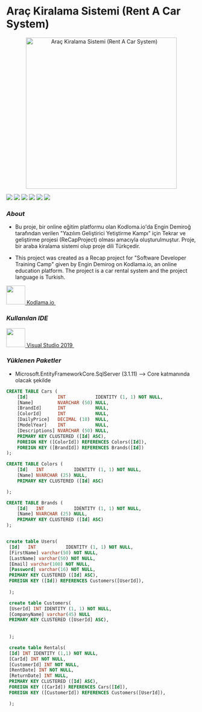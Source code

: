 # Araç Kiralama Sistemi (Rent A Car System) 
<p align="center">
<img src="https://st2.depositphotos.com/2172301/6557/v/950/depositphotos_65575193-stock-illustration-vector-template-of-car-rental.jpg"  alt="Araç Kiralama Sistemi (Rent A Car System)" width="400" height="400"/>

![](https://img.shields.io/github/stars/zeynepmirayertunc/ReCapProject.svg) ![](https://img.shields.io/github/forks/zeynepmirayertunc/ReCapProject.svg) ![](https://img.shields.io/github/tag/zeynepmirayertunc/ReCapProject.svg) ![](https://img.shields.io/github/release/zeynepmirayertunc/ReCapProject.svg) ![](https://img.shields.io/github/issues/zeynepmirayertunc/ReCapProject.svg) ![](https://img.shields.io/bower/v/editor.md.svg)

### *About*
- Bu proje, bir online eğitim platformu olan Kodloma.io'da Engin Demiroğ tarafından verilen "Yazılım Geliştirici Yetiştirme Kampı" için Tekrar ve geliştirme projesi (ReCapProject) olması amacıyla oluşturulmuştur. Proje, bir araba kiralama sistemi olup proje dili Türkçedir. 

- This project was created as a Recap project for "Software Developer Training Camp" given by Engin Demirog on Kodlama.io, an online education platform. The project is a car rental system and the project language is Turkish.
 
 
 <p> 
 <a href="https://www.kodlama.io/" target="_blank"> 
  <img src="https://process.fs.teachablecdn.com/ADNupMnWyR7kCWRvm76Laz/resize=width:705/https://www.filepicker.io/api/file/Zk7d1MdoSJ6cEShVbfd0" width="50" height="50"> Kodlama.io
  </a> &nbsp;


### *Kullanılan IDE* 
<p> 
 <a href="https://visualstudio.microsoft.com/tr/vs/" target="_blank"> 
<img src="https://upload.wikimedia.org/wikipedia/commons/thumb/5/59/Visual_Studio_Icon_2019.svg/1200px-Visual_Studio_Icon_2019.svg.png" width="50" height="50"> 
Visual Studio 2019
  </a> &nbsp;
 
### *Yüklenen Paketler*
- Microsoft.EntityFrameworkCore.SqlServer (3.1.11) --> Core katmanında olacak şekilde
```sql
CREATE TABLE Cars (
    [Id]           INT           IDENTITY (1, 1) NOT NULL,
    [Name]         NVARCHAR (50) NULL,
    [BrandId]      INT           NULL,
    [ColorId]      INT           NULL,
    [DailyPrice]   DECIMAL (18)  NULL,
    [ModelYear]    INT           NULL,
    [Descriptions] NVARCHAR (50) NULL,
    PRIMARY KEY CLUSTERED ([Id] ASC),
    FOREIGN KEY ([ColorId]) REFERENCES Colors([Id]),
    FOREIGN KEY ([BrandId]) REFERENCES Brands([Id])
);

CREATE TABLE Colors (
    [Id]   INT           IDENTITY (1, 1) NOT NULL,
    [Name] NVARCHAR (25) NULL,
    PRIMARY KEY CLUSTERED ([Id] ASC)

);

CREATE TABLE Brands (
    [Id]   INT           IDENTITY (1, 1) NOT NULL,
    [Name] NVARCHAR (25) NULL,
    PRIMARY KEY CLUSTERED ([Id] ASC)
);


create table Users(
 [Id]   INT           IDENTITY (1, 1) NOT NULL,
 [FirstName] varchar(50) NOT NULL,
 [LastName] varchar(50) NOT NULL,
 [Email] varchar(100) NOT NULL,
 [Password] varchar(16) NOT NULL,
 PRIMARY KEY CLUSTERED ([Id] ASC),
 FOREIGN KEY ([Id]) REFERENCES Customers([UserId]),
  
 );

 create table Customers(
 [UserId] INT IDENTITY (1, 1) NOT NULL,
 [CompanyName] varchar(45) NULL
 PRIMARY KEY CLUSTERED ([UserId] ASC),
 
   
 );

 create table Rentals(
 [Id] INT IDENTITY (1,1) NOT NULL,
 [CarId] INT NOT NULL,
 [CustomerId] INT NOT NULL,
 [RentDate] INT NOT NULL,
 [ReturnDate] INT NULL,
 PRIMARY KEY CLUSTERED ([Id] ASC),
 FOREIGN KEY ([CarId]) REFERENCES Cars([Id]),
 FOREIGN KEY ([CustomerId]) REFERENCES Customers([UserId]),

 );
```
  
  

